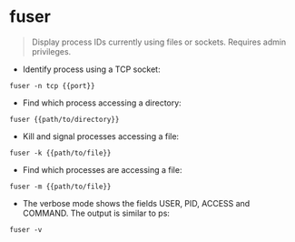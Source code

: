 # fuser

> Display process IDs currently using files or sockets.
> Requires admin privileges.

- Identify process using a TCP socket:

`fuser -n tcp {{port}}`

- Find which process accessing a directory:

`fuser {{path/to/directory}}`

- Kill and signal processes accessing a file:

`fuser -k {{path/to/file}}`

- Find which processes are accessing a file:

`fuser -m {{path/to/file}}`

- The verbose mode shows the fields USER, PID, ACCESS and COMMAND. The output is similar to ps:

`fuser -v`
